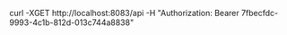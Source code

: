 


curl -XGET http://localhost:8083/api -H "Authorization: Bearer 7fbecfdc-9993-4c1b-812d-013c744a8838"
